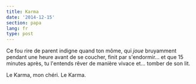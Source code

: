 ```yaml
---
title: Karma
date: '2014-12-15'
section: papa
lang: fr
type: post
---
```


Ce fou rire de parent indigne quand ton môme, qui *joue* bruyamment pendant une heure avant de se coucher, finit par s'endormir... et que 15 minutes après, tu l'entends rêver de manière vivace et... tomber de son lit.

Le Karma, mon chéri. Le Karma.

